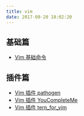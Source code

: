 ```yaml
---
title: vim
date: 2017-09-20 18:02:20
---
```


## 基础篇
- [Vim 基础命令](/2017/08/23/vim-2017-08-23-basic-cmd)

## 插件篇
- [Vim 插件 pathogen](/2017/09/20/vim-plugin-pathogen)
- [Vim 插件 YouCompleteMe](/2017/09/22/vim-plugin-youcompleteme)
- [Vim 插件 tern_for_vim](/2017/09/22/vim-plugin-tern)
